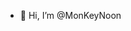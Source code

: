 - 🍳 Hi, I’m @MonKeyNoon

<!---
MonKeyNoon/MonKeyNoon is a ✨ special ✨ repository because its `README.md` (this file) appears on your GitHub profile.
You can click the Preview link to take a look at your changes.
--->
